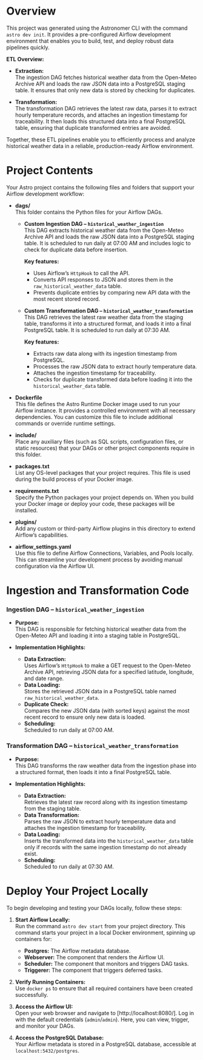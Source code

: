 # Overview

This project was generated using the Astronomer CLI with the command `astro dev init`. It provides a pre-configured Airflow development environment that enables you to build, test, and deploy robust data pipelines quickly.

**ETL Overview:**  
- **Extraction:**  
  The ingestion DAG fetches historical weather data from the Open-Meteo Archive API and loads the raw JSON data into a PostgreSQL staging table. It ensures that only new data is stored by checking for duplicates.
  
- **Transformation:**  
  The transformation DAG retrieves the latest raw data, parses it to extract hourly temperature records, and attaches an ingestion timestamp for traceability. It then loads this structured data into a final PostgreSQL table, ensuring that duplicate transformed entries are avoided.
  
Together, these ETL pipelines enable you to efficiently process and analyze historical weather data in a reliable, production-ready Airflow environment.

# Project Contents

Your Astro project contains the following files and folders that support your Airflow development workflow:

- **dags/**  
  This folder contains the Python files for your Airflow DAGs.
  - **Custom Ingestion DAG – `historical_weather_ingestion`**  
    This DAG extracts historical weather data from the Open-Meteo Archive API and loads the raw JSON data into a PostgreSQL staging table. It is scheduled to run daily at 07:00 AM and includes logic to check for duplicate data before insertion.
    
    **Key features:**
    - Uses Airflow’s `HttpHook` to call the API.
    - Converts API responses to JSON and stores them in the `raw_historical_weather_data` table.
    - Prevents duplicate entries by comparing new API data with the most recent stored record.
  
  - **Custom Transformation DAG – `historical_weather_transformation`**  
    This DAG retrieves the latest raw weather data from the staging table, transforms it into a structured format, and loads it into a final PostgreSQL table. It is scheduled to run daily at 07:30 AM.
    
    **Key features:**
    - Extracts raw data along with its ingestion timestamp from PostgreSQL.
    - Processes the raw JSON data to extract hourly temperature data.
    - Attaches the ingestion timestamp for traceability.
    - Checks for duplicate transformed data before loading it into the `historical_weather_data` table.

- **Dockerfile**  
  This file defines the Astro Runtime Docker image used to run your Airflow instance. It provides a controlled environment with all necessary dependencies. You can customize this file to include additional commands or override runtime settings.

- **include/**  
  Place any auxiliary files (such as SQL scripts, configuration files, or static resources) that your DAGs or other project components require in this folder.

- **packages.txt**  
  List any OS-level packages that your project requires. This file is used during the build process of your Docker image.

- **requirements.txt**  
  Specify the Python packages your project depends on. When you build your Docker image or deploy your code, these packages will be installed.

- **plugins/**  
  Add any custom or third-party Airflow plugins in this directory to extend Airflow’s capabilities.

- **airflow_settings.yaml**  
  Use this file to define Airflow Connections, Variables, and Pools locally. This can streamline your development process by avoiding manual configuration via the Airflow UI.

# Ingestion and Transformation Code

### Ingestion DAG – `historical_weather_ingestion`
- **Purpose:**  
  This DAG is responsible for fetching historical weather data from the Open-Meteo API and loading it into a staging table in PostgreSQL.

- **Implementation Highlights:**  
  - **Data Extraction:**  
    Uses Airflow’s `HttpHook` to make a GET request to the Open-Meteo Archive API, retrieving JSON data for a specified latitude, longitude, and date range.
  - **Data Loading:**  
    Stores the retrieved JSON data in a PostgreSQL table named `raw_historical_weather_data`.
  - **Duplicate Check:**  
    Compares the new JSON data (with sorted keys) against the most recent record to ensure only new data is loaded.
  - **Scheduling:**  
    Scheduled to run daily at 07:00 AM.

### Transformation DAG – `historical_weather_transformation`
- **Purpose:**  
  This DAG transforms the raw weather data from the ingestion phase into a structured format, then loads it into a final PostgreSQL table.

- **Implementation Highlights:**  
  - **Data Extraction:**  
    Retrieves the latest raw record along with its ingestion timestamp from the staging table.
  - **Data Transformation:**  
    Parses the raw JSON to extract hourly temperature data and attaches the ingestion timestamp for traceability.
  - **Data Loading:**  
    Inserts the transformed data into the `historical_weather_data` table only if records with the same ingestion timestamp do not already exist.
  - **Scheduling:**  
    Scheduled to run daily at 07:30 AM.

# Deploy Your Project Locally

To begin developing and testing your DAGs locally, follow these steps:

1. **Start Airflow Locally:**  
   Run the command `astro dev start` from your project directory. This command starts your project in a local Docker environment, spinning up containers for:
   - **Postgres:** The Airflow metadata database.
   - **Webserver:** The component that renders the Airflow UI.
   - **Scheduler:** The component that monitors and triggers DAG tasks.
   - **Triggerer:** The component that triggers deferred tasks.

2. **Verify Running Containers:**  
   Use `docker ps` to ensure that all required containers have been created successfully.

3. **Access the Airflow UI:**  
   Open your web browser and navigate to [http://localhost:8080/]. Log in with the default credentials (`admin`/`admin`). Here, you can view, trigger, and monitor your DAGs.

4. **Access the PostgreSQL Database:**  
   Your Airflow metadata is stored in a PostgreSQL database, accessible at `localhost:5432/postgres`.
